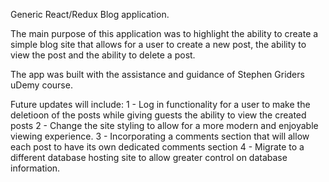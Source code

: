 Generic React/Redux Blog application.

The main purpose of this application was to highlight the ability to create a simple blog site that allows for a user to create a new post, the ability to view the post and the ability to delete a post.

The app was built with the assistance and guidance of Stephen Griders uDemy course.

Future updates will include:
1 - Log in functionality for a user to make the deletioon of the posts while giving guests the ability to view the created posts
2 - Change the site styling to allow for a more modern and enjoyable viewing experience.
3 - Incorporating a comments section that will allow each post to have its own dedicated comments section
4 - Migrate to a different database hosting site to allow greater control on database information.
